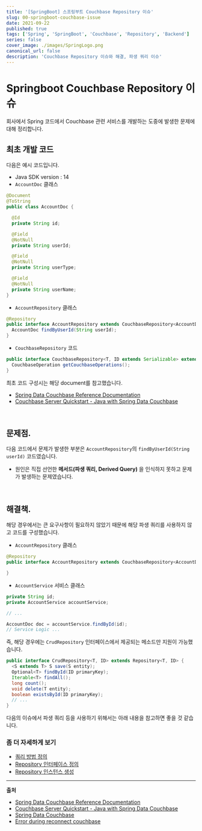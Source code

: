 ```yaml
---
title: '[SpringBoot] 스프링부트 Couchbase Repository 이슈'
slug: 00-springboot-couchbase-issue
date: 2021-09-22
published: true
tags: ['Spring', 'SpringBoot', 'Couchbase', 'Repository', 'Backend']
series: false
cover_image: ./images/SpringLogo.png
canonical_url: false
description: 'Couchbase Repository 이슈와 해결, 파생 쿼리 이슈'
---
```


# Springboot Couchbase Repository 이슈

회사에서 Spring 코드에서 Couchbase 관련 서비스를 개발하는 도중에 발생한 문제에 대해 정리합니다.

## 최초 개발 코드

다음은 예시 코드입니다.

- Java SDK version : 14
- `AccountDoc` 클래스

```java
@Document
@ToString
public class AccountDoc {

  @Id
  private String id;

  @Field
  @NotNull
  private String userId;

  @Field
  @NotNull
  private String userType;

  @Field
  @NotNull
  private String userName;
}
```

- `AccountRepository` 클래스

```java
@Repository
public interface AccountRepository extends CouchbaseRepository<AccountDoc, String> {
  AccountDoc findByUserId(String userId);
}
```

- `CouchbaseRepository` 코드

```java
public interface CouchbaseRepository<T, ID extends Serializable> extends CrudRepository<T, ID> {
  CouchbaseOperation getCouchbaseOperations();
}
```

최초 코드 구성시는 해당 document를 참고했습니다.

- [Spring Data Couchbase Reference Documentation](https://docs.spring.io/spring-data/couchbase/docs/current/reference/html/#reference)
- [Couchbase Server Quickstart - Java with Spring Data Couchbase](https://docs.couchbase.com/tutorials/quick-start/quickstart-java27-springdata32-intellij-firstquery-cb65.html#prerequisite-run-couchbase-server)

<br/>

## 문제점.

다음 코드에서 문제가 발생한 부분은 `AccountRepository`의 `findByUserId(String userId)` 코드였습니다.

- 원인은 직접 선언한 **메서드(파생 쿼리, Derived Query)** 을 인식하지 못하고 문제가 발생하는 문제였습니다.

<br/>

## 해결책.

해당 경우에서는 큰 요구사항이 필요하지 않았기 때문에 해당 파생 쿼리를 사용하지 않고 코드를 구성했습니다.

- `AccountRepository` 클래스

```java
@Repository
public interface AccountRepository extends CouchbaseRepository<AccountDoc, String> {

}
```

- `AccountService` 서비스 클래스

```java
private String id;
private AccountService accountService;

// ...

AccountDoc doc = accountService.findById(id);
// Service Logic ...
```

즉, 해당 경우에는 `CrudRepository` 인터페이스에서 제공되는 메소드만 지원이 가능했습니다.

```java
public interface CrudRepository<T, ID> extends Repository<T, ID> {
  <S extends T> S save(S entity);
  Optional<T> findById(ID primaryKey);
  Iterable<T> findAll();
  long count();
  void delete(T entity);
  boolean existsById(ID primaryKey);
  // ...
}
```

다음의 이슈에서 파생 쿼리 등을 사용하기 위해서는 아래 내용을 참고하면 좋을 것 같습니다.

### 좀 더 자세하게 보기

- [쿼리 방법 정의](https://docs.spring.io/spring-data/couchbase/docs/current/reference/html/#repositories.query-methods.details)
- [Repository 인터페이스 정의](https://docs.spring.io/spring-data/couchbase/docs/current/reference/html/#repositories.definition)
- [Repository 인스턴스 생성](https://docs.spring.io/spring-data/couchbase/docs/current/reference/html/#repositories.create-instances)

---

**출처**

- [Spring Data Couchbase Reference Documentation](https://docs.spring.io/spring-data/couchbase/docs/current/reference/html/#reference)
- [Couchbase Server Quickstart - Java with Spring Data Couchbase](https://docs.couchbase.com/tutorials/quick-start/quickstart-java27-springdata32-intellij-firstquery-cb65.html#prerequisite-run-couchbase-server)
- [Spring Data Couchbase](https://spring.io/projects/spring-data-couchbase#overview)
- [Error during reconnect couchbase](https://forums.couchbase.com/t/error-during-reconnect-com-couchbase-client-deps-io-netty-channel-connecttimeoutexception-connect-callback-did-not-return-hit-safeguarding-timeout/23911)
